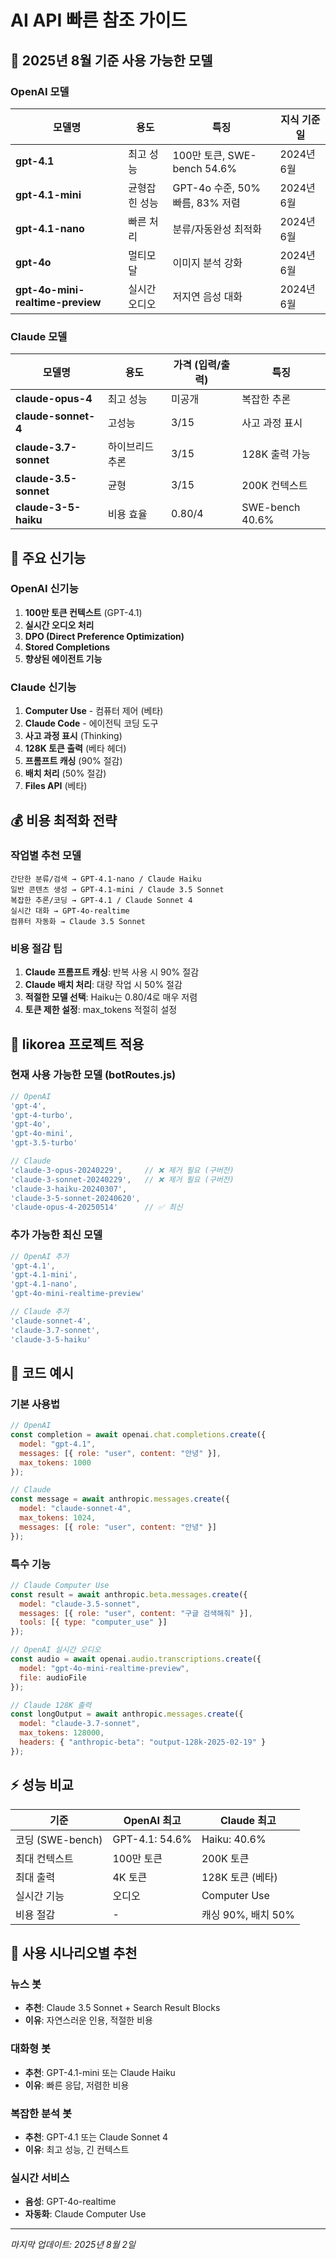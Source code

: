 # AI API 빠른 참조 가이드

## 📌 2025년 8월 기준 사용 가능한 모델

### OpenAI 모델
| 모델명 | 용도 | 특징 | 지식 기준일 |
|--------|------|------|------------|
| **gpt-4.1** | 최고 성능 | 100만 토큰, SWE-bench 54.6% | 2024년 6월 |
| **gpt-4.1-mini** | 균형잡힌 성능 | GPT-4o 수준, 50% 빠름, 83% 저렴 | 2024년 6월 |
| **gpt-4.1-nano** | 빠른 처리 | 분류/자동완성 최적화 | 2024년 6월 |
| **gpt-4o** | 멀티모달 | 이미지 분석 강화 | 2024년 6월 |
| **gpt-4o-mini-realtime-preview** | 실시간 오디오 | 저지연 음성 대화 | 2024년 6월 |

### Claude 모델
| 모델명 | 용도 | 가격 (입력/출력) | 특징 |
|--------|------|-----------------|------|
| **claude-opus-4** | 최고 성능 | 미공개 | 복잡한 추론 |
| **claude-sonnet-4** | 고성능 | $3/$15 | 사고 과정 표시 |
| **claude-3.7-sonnet** | 하이브리드 추론 | $3/$15 | 128K 출력 가능 |
| **claude-3.5-sonnet** | 균형 | $3/$15 | 200K 컨텍스트 |
| **claude-3-5-haiku** | 비용 효율 | $0.80/$4 | SWE-bench 40.6% |

## 🚀 주요 신기능

### OpenAI 신기능
1. **100만 토큰 컨텍스트** (GPT-4.1)
2. **실시간 오디오 처리**
3. **DPO (Direct Preference Optimization)**
4. **Stored Completions**
5. **향상된 에이전트 기능**

### Claude 신기능
1. **Computer Use** - 컴퓨터 제어 (베타)
2. **Claude Code** - 에이전틱 코딩 도구
3. **사고 과정 표시** (Thinking)
4. **128K 토큰 출력** (베타 헤더)
5. **프롬프트 캐싱** (90% 절감)
6. **배치 처리** (50% 절감)
7. **Files API** (베타)

## 💰 비용 최적화 전략

### 작업별 추천 모델
```
간단한 분류/검색 → GPT-4.1-nano / Claude Haiku
일반 콘텐츠 생성 → GPT-4.1-mini / Claude 3.5 Sonnet
복잡한 추론/코딩 → GPT-4.1 / Claude Sonnet 4
실시간 대화 → GPT-4o-realtime
컴퓨터 자동화 → Claude 3.5 Sonnet
```

### 비용 절감 팁
1. **Claude 프롬프트 캐싱**: 반복 사용 시 90% 절감
2. **Claude 배치 처리**: 대량 작업 시 50% 절감
3. **적절한 모델 선택**: Haiku는 $0.80/$4로 매우 저렴
4. **토큰 제한 설정**: max_tokens 적절히 설정

## 🔧 likorea 프로젝트 적용

### 현재 사용 가능한 모델 (botRoutes.js)
```javascript
// OpenAI
'gpt-4',
'gpt-4-turbo',
'gpt-4o',
'gpt-4o-mini',
'gpt-3.5-turbo'

// Claude
'claude-3-opus-20240229',     // ❌ 제거 필요 (구버전)
'claude-3-sonnet-20240229',   // ❌ 제거 필요 (구버전)
'claude-3-haiku-20240307',
'claude-3-5-sonnet-20240620',
'claude-opus-4-20250514'      // ✅ 최신
```

### 추가 가능한 최신 모델
```javascript
// OpenAI 추가
'gpt-4.1',
'gpt-4.1-mini',
'gpt-4.1-nano',
'gpt-4o-mini-realtime-preview'

// Claude 추가
'claude-sonnet-4',
'claude-3.7-sonnet',
'claude-3-5-haiku'
```

## 📝 코드 예시

### 기본 사용법
```javascript
// OpenAI
const completion = await openai.chat.completions.create({
  model: "gpt-4.1",
  messages: [{ role: "user", content: "안녕" }],
  max_tokens: 1000
});

// Claude
const message = await anthropic.messages.create({
  model: "claude-sonnet-4",
  max_tokens: 1024,
  messages: [{ role: "user", content: "안녕" }]
});
```

### 특수 기능
```javascript
// Claude Computer Use
const result = await anthropic.beta.messages.create({
  model: "claude-3.5-sonnet",
  messages: [{ role: "user", content: "구글 검색해줘" }],
  tools: [{ type: "computer_use" }]
});

// OpenAI 실시간 오디오
const audio = await openai.audio.transcriptions.create({
  model: "gpt-4o-mini-realtime-preview",
  file: audioFile
});

// Claude 128K 출력
const longOutput = await anthropic.messages.create({
  model: "claude-3.7-sonnet",
  max_tokens: 128000,
  headers: { "anthropic-beta": "output-128k-2025-02-19" }
});
```

## ⚡ 성능 비교

| 기준 | OpenAI 최고 | Claude 최고 |
|------|------------|-------------|
| 코딩 (SWE-bench) | GPT-4.1: 54.6% | Haiku: 40.6% |
| 최대 컨텍스트 | 100만 토큰 | 200K 토큰 |
| 최대 출력 | 4K 토큰 | 128K 토큰 (베타) |
| 실시간 기능 | 오디오 | Computer Use |
| 비용 절감 | - | 캐싱 90%, 배치 50% |

## 🎯 사용 시나리오별 추천

### 뉴스 봇
- **추천**: Claude 3.5 Sonnet + Search Result Blocks
- **이유**: 자연스러운 인용, 적절한 비용

### 대화형 봇
- **추천**: GPT-4.1-mini 또는 Claude Haiku
- **이유**: 빠른 응답, 저렴한 비용

### 복잡한 분석 봇
- **추천**: GPT-4.1 또는 Claude Sonnet 4
- **이유**: 최고 성능, 긴 컨텍스트

### 실시간 서비스
- **음성**: GPT-4o-realtime
- **자동화**: Claude Computer Use

---

*마지막 업데이트: 2025년 8월 2일*